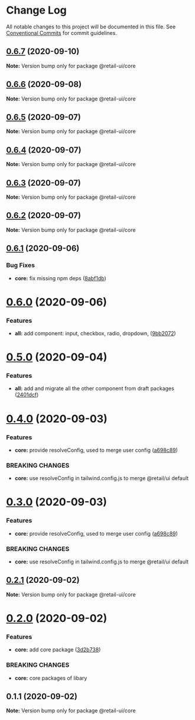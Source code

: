 # Change Log

All notable changes to this project will be documented in this file.
See [Conventional Commits](https://conventionalcommits.org) for commit guidelines.

## [0.6.7](https://github.com/sondh0127/retail-ui/compare/@retail-ui/core@0.6.6...@retail-ui/core@0.6.7) (2020-09-10)

**Note:** Version bump only for package @retail-ui/core

## [0.6.6](https://github.com/sondh0127/retail-ui/compare/@retail-ui/core@0.6.5...@retail-ui/core@0.6.6) (2020-09-08)

**Note:** Version bump only for package @retail-ui/core

## [0.6.5](https://github.com/sondh0127/retail-ui/compare/@retail-ui/core@0.6.4...@retail-ui/core@0.6.5) (2020-09-07)

**Note:** Version bump only for package @retail-ui/core

## [0.6.4](https://github.com/sondh0127/retail-ui/compare/@retail-ui/core@0.6.3...@retail-ui/core@0.6.4) (2020-09-07)

**Note:** Version bump only for package @retail-ui/core

## [0.6.3](https://github.com/sondh0127/retail-ui/compare/@retail-ui/core@0.6.2...@retail-ui/core@0.6.3) (2020-09-07)

**Note:** Version bump only for package @retail-ui/core

## [0.6.2](https://github.com/sondh0127/retail-ui/compare/@retail-ui/core@0.6.1...@retail-ui/core@0.6.2) (2020-09-07)

**Note:** Version bump only for package @retail-ui/core

## [0.6.1](https://github.com/sondh0127/retail-ui/compare/@retail-ui/core@0.6.0...@retail-ui/core@0.6.1) (2020-09-06)

### Bug Fixes

- **core:** fix missing npm deps ([8abf1db](https://github.com/sondh0127/retail-ui/commit/8abf1db520fe9336dc907e213732647c0f8c07c3))

# [0.6.0](https://github.com/sondh0127/retail-ui/compare/@retail-ui/core@0.5.0...@retail-ui/core@0.6.0) (2020-09-06)

### Features

- **all:** add component: input, checkbox, radio, dropdown, ([9bb2072](https://github.com/sondh0127/retail-ui/commit/9bb20727be7df99d8fcbfe6dba2b8e225111eb91))

# [0.5.0](https://github.com/sondh0127/retail-ui/compare/@retail-ui/core@0.4.0...@retail-ui/core@0.5.0) (2020-09-04)

### Features

- **all:** add and migrate all the other component from draft packages ([2401dcf](https://github.com/sondh0127/retail-ui/commit/2401dcffeed92aa322be2944d4cfa9b8002e6e53))

# [0.4.0](https://github.com/sondh0127/retail-ui/compare/@retail-ui/core@0.2.1...@retail-ui/core@0.4.0) (2020-09-03)

### Features

- **core:** provide resolveConfig, used to merge user config ([a698c89](https://github.com/sondh0127/retail-ui/commit/a698c899c846cb30c07ee017ad6d657e80f66283))

### BREAKING CHANGES

- **core:** use resolveConfig in tailwind.config.js to merge @retail/ui default

# [0.3.0](https://github.com/sondh0127/retail-ui/compare/@retail-ui/core@0.2.1...@retail-ui/core@0.3.0) (2020-09-03)

### Features

- **core:** provide resolveConfig, used to merge user config ([a698c89](https://github.com/sondh0127/retail-ui/commit/a698c899c846cb30c07ee017ad6d657e80f66283))

### BREAKING CHANGES

- **core:** use resolveConfig in tailwind.config.js to merge @retail/ui default

## [0.2.1](https://github.com/sondh0127/retail-ui/compare/@retail-ui/core@0.2.0...@retail-ui/core@0.2.1) (2020-09-02)

**Note:** Version bump only for package @retail-ui/core

# [0.2.0](https://github.com/sondh0127/retail-ui/compare/@retail-ui/core@0.1.1...@retail-ui/core@0.2.0) (2020-09-02)

### Features

- **core:** add core package ([3d2b738](https://github.com/sondh0127/retail-ui/commit/3d2b7380c972b7ff069c27aee146b450ab4791f3))

### BREAKING CHANGES

- **core:** core packages of libary

## 0.1.1 (2020-09-02)

**Note:** Version bump only for package @retail-ui/core
